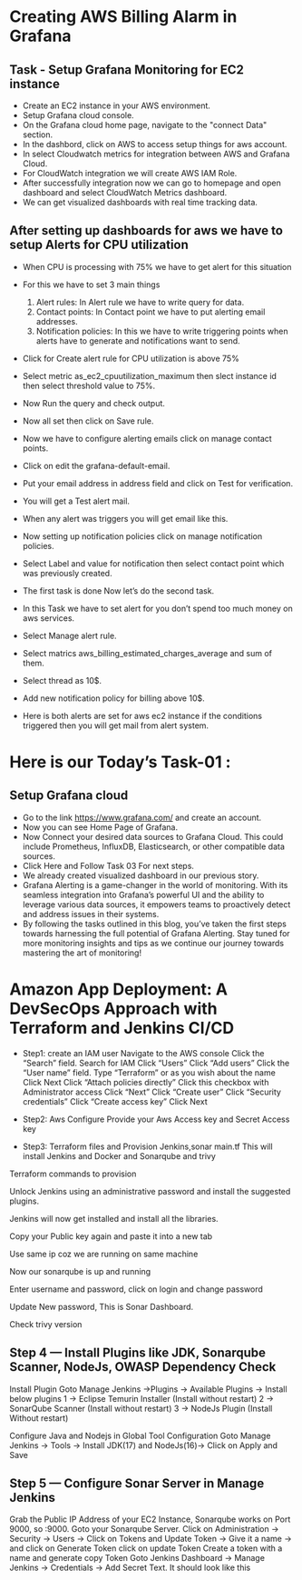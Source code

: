 


# Creating AWS Billing Alarm in Grafana

## Task - Setup Grafana Monitoring for EC2 instance
   - Create an EC2 instance in your AWS environment.
   - Setup Grafana cloud console.
   - On the Grafana cloud home page, navigate to the "connect Data" section.
   - In the dashbord, click on AWS to access setup things for aws account.
   - In select Cloudwatch metrics for integration between AWS and Grafana Cloud.
   - For CloudWatch integration we will create AWS IAM Role.
   - After successfully integration now we can go to homepage and open dashboard and select CloudWatch Metrics dashboard.
   - We can get visualized dashboards with real time tracking data. 

## After setting up dashboards for aws we have to setup Alerts for CPU utilization
   - When CPU is processing with 75% we have to get alert for this situation
   - For this we have to set 3 main things
      1. Alert rules: In Alert rule we have to write query for data.
      2. Contact points: In Contact point we have to put alerting email addresses.
      3. Notification policies: In this we have to write triggering points when alerts have to generate and notifications want to send.
   - Click for Create alert rule for CPU utilization is above 75%

   - Select metric as_ec2_cpuutilization_maximum then slect instance id then select threshold value to 75%.
   - Now Run the query and check output.
   - Now all set then click on Save rule.
   - Now we have to configure alerting emails click on manage contact points.
   - Click on edit the grafana-default-email.
   - Put your email address in address field and click on Test for verification.
   - You will get a Test alert mail.
   - When any alert was triggers you will get email like this.
   - Now setting up notification policies click on manage notification policies.

   - Select Label and value for notification then select contact point which was previously created.
   - The first task is done Now let’s do the second task.
   - In this Task we have to set alert for you don’t spend too much money on aws services.
   - Select Manage alert rule.
   - Select matrics aws_billing_estimated_charges_average and sum of them.
   - Select thread as 10$.
   - Add new notification policy for billing above 10$.
   - Here is both alerts are set for aws ec2 instance if the conditions triggered then you will get mail from alert system.





# Here is our Today’s Task-01 :

## Setup Grafana cloud
   - Go to the link https://www.grafana.com/ and create an account.
   - Now you can see Home Page of Grafana.
   - Now Connect your desired data sources to Grafana Cloud. This could include Prometheus, InfluxDB, Elasticsearch, or other compatible data sources.
   - Click Here and Follow Task 03 For next steps.
   - We already created visualized dashboard in our previous story.
   - Grafana Alerting is a game-changer in the world of monitoring. With its seamless integration into Grafana’s powerful UI and the ability to leverage various data sources, it empowers teams to proactively detect and address issues in their systems.
   - By following the tasks outlined in this blog, you’ve taken the first steps towards harnessing the full potential of Grafana Alerting. Stay tuned for more monitoring insights and tips as we continue our journey towards mastering the art of monitoring!




# Amazon App Deployment: A DevSecOps Approach with Terraform and Jenkins CI/CD

  - Step1: create an IAM user
     Navigate to the AWS console
     Click the “Search” field.
     Search for IAM
     Click “Users”
     Click “Add users”
     Click the “User name” field.
     Type “Terraform” or as you wish about the name
     Click Next
     Click “Attach policies directly”
     Click this checkbox with Administrator access
     Click “Next”
     Click “Create user”
     Click “Security credentials”
     Click “Create access key”
     Click Next

  - Step2: Aws Configure
     Provide your Aws Access key and Secret Access key
     
  - Step3: Terraform files and Provision Jenkins,sonar
     main.tf
       This will install Jenkins and Docker and Sonarqube and trivy

Terraform commands to provision

Unlock Jenkins using an administrative password and install the suggested plugins.

Jenkins will now get installed and install all the libraries.

Copy your Public key again and paste it into a new tab

Use same ip coz we are running on same machine

Now our sonarqube is up and running

Enter username and password, click on login and change password

Update New password, This is Sonar Dashboard.

Check trivy version

## Step 4 — Install Plugins like JDK, Sonarqube Scanner, NodeJs, OWASP Dependency Check
Install Plugin
Goto Manage Jenkins →Plugins → Available Plugins →
Install below plugins
1 → Eclipse Temurin Installer (Install without restart)
2 → SonarQube Scanner (Install without restart)
3 → NodeJs Plugin (Install Without restart)


Configure Java and Nodejs in Global Tool Configuration
Goto Manage Jenkins → Tools → Install JDK(17) and NodeJs(16)→ Click on Apply and Save


## Step 5 — Configure Sonar Server in Manage Jenkins
Grab the Public IP Address of your EC2 Instance, Sonarqube works on Port 9000, so <Public IP>:9000. Goto your Sonarqube Server. Click on Administration → Security → Users → Click on Tokens and Update Token → Give it a name → and click on Generate Token
click on update Token
Create a token with a name and generate
copy Token
Goto Jenkins Dashboard → Manage Jenkins → Credentials → Add Secret Text. It should look like this
